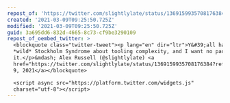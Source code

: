 ```yaml
---
repost_of: 'https://twitter.com/slightlylate/status/1369159935708176384?s=12'
created: '2021-03-09T09:25:50.725Z'
modified: '2021-03-09T09:25:50.725Z'
guid: 3a695dd6-832d-4665-8c73-cf9be3290109
repost_of_oembed_twitter: >
  <blockquote class="twitter-tweet"><p lang="en" dir="ltr">Y&#39;all have some
  *wild* Stockholm Syndrome about tooling complexity, and I want no part of
  it.</p>&mdash; Alex Russell (@slightlylate) <a
  href="https://twitter.com/slightlylate/status/1369159935708176384?ref_src=twsrc%5Etfw">March
  9, 2021</a></blockquote>

  <script async src="https://platform.twitter.com/widgets.js"
  charset="utf-8"></script>
---
```

 
